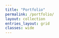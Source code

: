 ```yaml
---
title: "Portfolio"
permalink: /portfolio/
layout: collection
entries_layout: grid
classes: wide
---
```

